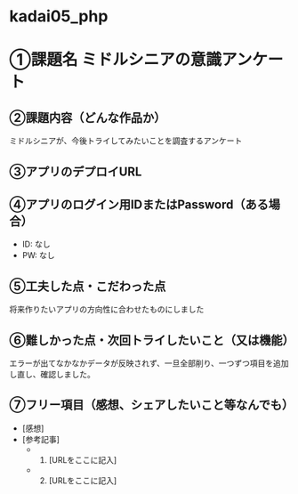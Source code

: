 # kadai05_php
# ①課題名 ミドルシニアの意識アンケート
## ②課題内容（どんな作品か）
ミドルシニアが、今後トライしてみたいことを調査するアンケート
## ③アプリのデプロイURL
## ④アプリのログイン用IDまたはPassword（ある場合）
- ID: なし
- PW: なし
## ⑤工夫した点・こだわった点
将来作りたいアプリの方向性に合わせたものにしました
## ⑥難しかった点・次回トライしたいこと（又は機能）
エラーが出てなかなかデータが反映されず、一旦全部削り、一つずつ項目を追加し直し、確認しました。

## ⑦フリー項目（感想、シェアしたいこと等なんでも）
- [感想]
- [参考記事]
  - 1. [URLをここに記入]
  - 2. [URLをここに記入]
